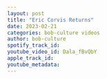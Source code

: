 ```yaml
---
layout: post
title: "Eric Corvis Returns"
date: 2023-02-21
categories: bob-culture videos
author: bob-culture
spotify_track_id: 
youtube_video_id: Dala_fBvQbY
apple_track_id: 
youtube_metadata: 
---
```

